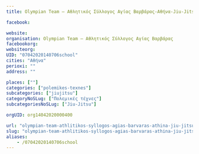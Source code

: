 ```yaml
---
title: Olympian Team – Αθλητικός Σύλλογος Αγίας Βαρβάρας-Αθήνα-Jiu-Jitsu

facebook:

website:
organisation: Olympian Team – Αθλητικός Σύλλογος Αγίας Βαρβάρας
facebookorg:
websiteorg:
UID: "07042020140706school"
cities: "Αθήνα"
perioxi: ""
address: ""

places: [""]
categories: ["polemikes-texnes"]
subcategories: ["jiujitsu"]
categoryNoSLug: ["Πολεμικές τέχνες"]
subcategoriesNoSLug: ["Jiu-Jitsu"]

orgUID: org14042020000400

url: "olympian-team-athlitikos-syllogos-agias-barvaras-athina-jiu-jitsu/athina//"
slug: "olympian-team-athlitikos-syllogos-agias-barvaras-athina-jiu-jitsu"
aliases:
    - /07042020140706school
---
```





